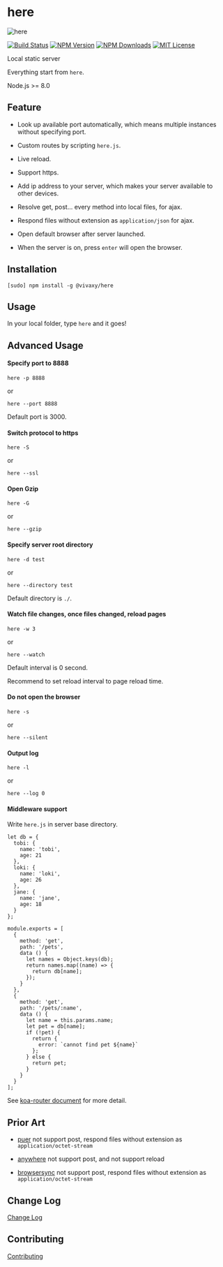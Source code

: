 # here

![here](./assets/images/here.jpg)

[![Build Status][travis-image]][travis-url]
[![NPM Version][npm-version-image]][npm-url]
[![NPM Downloads][npm-downloads-image]][npm-url]
[![MIT License][license-image]][license-url]

Local static server

Everything start from `here`.

Node.js >= 8.0

## Feature

- Look up available port automatically, which means multiple instances without specifying port.

- Custom routes by scripting `here.js`.

- Live reload.

- Support https.

- Add ip address to your server, which makes your server available to other devices.

- Resolve get, post... every method into local files, for ajax.

- Respond files without extension as `application/json` for ajax.

- Open default browser after server launched.

- When the server is on, press `enter` will open the browser.

## Installation

`[sudo] npm install -g @vivaxy/here`

## Usage

In your local folder, type `here` and it goes\!

## Advanced Usage

#### Specify port to 8888

`here -p 8888`

or

`here --port 8888`

Default port is 3000.

#### Switch protocol to https

`here -S`

or

`here --ssl`

#### Open Gzip

`here -G`

or

`here --gzip`

#### Specify server root directory

`here -d test`

or

`here --directory test`

Default directory is `./`.

#### Watch file changes, once files changed, reload pages

`here -w 3`

or

`here --watch`

Default interval is 0 second.

Recommend to set reload interval to page reload time.

#### Do not open the browser

`here -s`

or

`here --silent`

#### Output log

`here -l`

or

`here --log 0`

#### Middleware support

Write `here.js` in server base directory.

```
let db = {
  tobi: {
    name: 'tobi',
    age: 21
  },
  loki: {
    name: 'loki',
    age: 26
  },
  jane: {
    name: 'jane',
    age: 18
  }
};

module.exports = [
  {
    method: 'get',
    path: '/pets',
    data () {
      let names = Object.keys(db);
      return names.map((name) => {
        return db[name];
      });
    }
  },
  {
    method: 'get',
    path: '/pets/:name',
    data () {
      let name = this.params.name;
      let pet = db[name];
      if (!pet) {
        return {
          error: `cannot find pet ${name}`
        };
      } else {
        return pet;
      }
    }
  }
];
```

See [koa-router document](https://github.com/alexmingoia/koa-router#module_koa-router--Router+get%7Cput%7Cpost%7Cpatch%7Cdelete) for more detail.

## Prior Art

- [puer](https://www.npmjs.com/package/puer) not support post, respond files without extension as `application/octet-stream`

- [anywhere](https://www.npmjs.com/package/anywhere) not support post, and not support reload

- [browsersync](http://www.browsersync.io/) not support post, respond files without extension as `application/octet-stream`

## Change Log

[Change Log](CHANGELOG.md)

## Contributing

[Contributing](CONTRIBUTING.md)

[npm-version-image]: http://img.shields.io/npm/v/@vivaxy/here.svg?style=flat-square
[npm-url]: https://www.npmjs.com/package/@vivaxy/here
[npm-downloads-image]: http://img.shields.io/npm/dt/@vivaxy/here.svg?style=flat-square
[license-image]: http://img.shields.io/npm/l/@vivaxy/here.svg?style=flat-square
[license-url]: LICENSE
[travis-image]: https://img.shields.io/travis/vivaxy/here.svg?style=flat-square
[travis-url]: https://travis-ci.org/vivaxy/here
